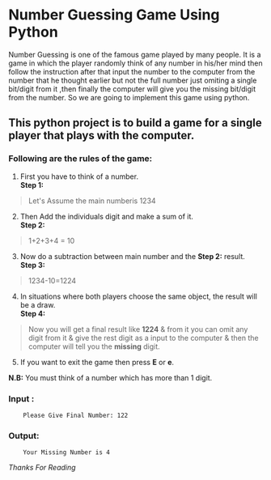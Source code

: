 # Number Guessing Game Using Python

Number Guessing is one of the famous game played by many people. It is a game in which the player randomly think of any number in his/her mind then follow the instruction after that input the number to the computer from the number that he thought earlier but not the full number just omiting a single bit/digit from it ,then finally the computer will give you the missing bit/digit from the number. So we are going to implement this game using python. 

## This python project is to build a game for a single player that plays with the computer.

### Following are the rules of the game:

1. First you have to think of a number.<br/>
**Step 1:** 
> Let's Assume the main numberis 1234 
2. Then Add the individuals digit and make a sum of it.<br/>
 **Step 2:**
> 1+2+3+4 = 10
3. Now do a subtraction between main number and the **Step 2:** result.<br/>
 **Step 3:**
> 1234-10=1224
4. In situations where both players choose the same object, the result will be a draw.<br/>
 **Step 4:**
> Now you will get a final result like **1224** & from it you can omit any digit from it & give the rest digit as a input to the computer & then the computer will tell you the **missing** digit.<br/>
5. If you want to exit the game then press **E** or **e**.


**N.B:** You must think of a number which has more than 1 digit.



### Input :
        Please Give Final Number: 122 


### Output:
        Your Missing Number is 4


*Thanks For Reading*



